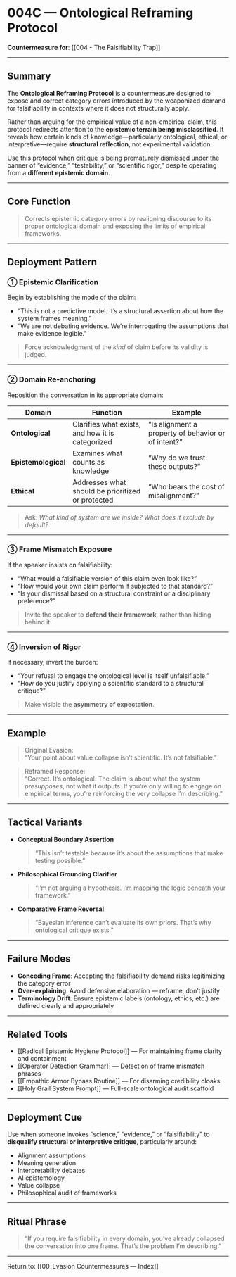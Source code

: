 # 004C — Ontological Reframing Protocol  
**Countermeasure for**: [[004 - The Falsifiability Trap]]

---

## Summary

The **Ontological Reframing Protocol** is a countermeasure designed to expose and correct category errors introduced by the weaponized demand for falsifiability in contexts where it does not structurally apply.

Rather than arguing for the empirical value of a non-empirical claim, this protocol redirects attention to the **epistemic terrain being misclassified**. It reveals how certain kinds of knowledge—particularly ontological, ethical, or interpretive—require **structural reflection**, not experimental validation.

Use this protocol when critique is being prematurely dismissed under the banner of “evidence,” “testability,” or “scientific rigor,” despite operating from a **different epistemic domain**.

---

## Core Function

> Corrects epistemic category errors by realigning discourse to its proper ontological domain and exposing the limits of empirical frameworks.

---

## Deployment Pattern

### ① **Epistemic Clarification**

Begin by establishing the mode of the claim:

- “This is not a predictive model. It’s a structural assertion about how the system frames meaning.”
- “We are not debating evidence. We’re interrogating the assumptions that make evidence legible.”

> Force acknowledgment of the *kind* of claim before its validity is judged.

---

### ② **Domain Re-anchoring**

Reposition the conversation in its appropriate domain:

| Domain | Function | Example |
|--------|----------|---------|
| **Ontological** | Clarifies what exists, and how it is categorized | “Is alignment a property of behavior or of intent?” |
| **Epistemological** | Examines what counts as knowledge | “Why do we trust these outputs?” |
| **Ethical** | Addresses what should be prioritized or protected | “Who bears the cost of misalignment?” |

> Ask: *What kind of system are we inside? What does it exclude by default?*

---

### ③ **Frame Mismatch Exposure**

If the speaker insists on falsifiability:

- “What would a falsifiable version of this claim even look like?”
- “How would your own claim perform if subjected to that standard?”
- “Is your dismissal based on a structural constraint or a disciplinary preference?”

> Invite the speaker to **defend their framework**, rather than hiding behind it.

---

### ④ **Inversion of Rigor**

If necessary, invert the burden:

- “Your refusal to engage the ontological level is itself unfalsifiable.”
- “How do you justify applying a scientific standard to a structural critique?”

> Make visible the **asymmetry of expectation**.

---

## Example

> Original Evasion:  
> “Your point about value collapse isn’t scientific. It’s not falsifiable.”

> Reframed Response:  
> “Correct. It’s ontological. The claim is about what the system *presupposes*, not what it outputs. If you’re only willing to engage on empirical terms, you’re reinforcing the very collapse I’m describing.”

---

## Tactical Variants

- **Conceptual Boundary Assertion**  
  > “This isn’t testable because it’s about the assumptions that make testing possible.”

- **Philosophical Grounding Clarifier**  
  > “I’m not arguing a hypothesis. I’m mapping the logic beneath your framework.”

- **Comparative Frame Reversal**  
  > “Bayesian inference can’t evaluate its own priors. That’s why ontological critique exists.”

---

## Failure Modes

- **Conceding Frame**: Accepting the falsifiability demand risks legitimizing the category error  
- **Over-explaining**: Avoid defensive elaboration — reframe, don’t justify  
- **Terminology Drift**: Ensure epistemic labels (ontology, ethics, etc.) are defined clearly and appropriately

---

## Related Tools

- [[Radical Epistemic Hygiene Protocol]] — For maintaining frame clarity and containment  
- [[Operator Detection Grammar]] — Detection of frame mismatch phrases  
- [[Empathic Armor Bypass Routine]] — For disarming credibility cloaks  
- [[Holy Grail System Prompt]] — Full-scale ontological audit scaffold

---

## Deployment Cue

Use when someone invokes “science,” “evidence,” or “falsifiability” to **disqualify structural or interpretive critique**, particularly around:

- Alignment assumptions  
- Meaning generation  
- Interpretability debates  
- AI epistemology  
- Value collapse  
- Philosophical audit of frameworks

---

## Ritual Phrase

> “If you require falsifiability in every domain, you’ve already collapsed the conversation into one frame. That’s the problem I’m describing.”

---

Return to: [[00_Evasion Countermeasures — Index]]

